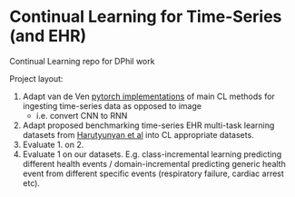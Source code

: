 # Continual Learning for Time-Series (and EHR)
Continual Learning repo for DPhil work

Project layout:

1. Adapt van de Ven [pytorch implementations](https://github.com/GMvandeVen/continual-learning) of main CL methods for ingesting time-series data as opposed to image
    - i.e. convert CNN to RNN
2. Adapt proposed benchmarking time-series EHR multi-task learning datasets from [Harutyunyan et al](https://www.nature.com/articles/s41597-019-0103-9) into CL appropriate datasets.
3. Evaluate 1. on 2.
4. Evaluate 1 on our datasets. E.g. class-incremental learning predicting different health events / domain-incremental predicting generic health event from different specific events (respiratory failure, cardiac arrest etc).
